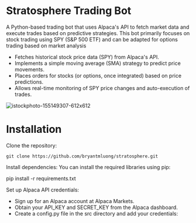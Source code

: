 # Stratosphere Trading Bot

A Python-based trading bot that uses Alpaca's API to fetch market data and execute trades based on predictive strategies. This bot primarily focuses on stock trading using SPY (S&P 500 ETF) and can be adapted for options trading based on market analysis

- Fetches historical stock price data (SPY) from Alpaca's API.
- Implements a simple moving average (SMA) strategy to predict price movements.
- Places orders for stocks (or options, once integrated) based on price predictions.
- Allows real-time monitoring of SPY price changes and auto-execution of trades.

![istockphoto-155149307-612x612](https://github.com/user-attachments/assets/f775990f-f5f3-45ac-91a9-9303303a60f2)

# Installation

 Clone the repository:
 
    git clone https://github.com/bryantmluong/stratosphere.git

Install dependencies: You can install the required libraries using pip:

pip install -r requirements.txt

Set up Alpaca API credentials:

   - Sign up for an Alpaca account at Alpaca Markets.
   - Obtain your API_KEY and SECRET_KEY from the Alpaca dashboard.
   - Create a config.py file in the src directory and add your credentials:
